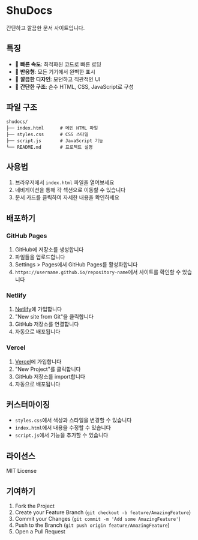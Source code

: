 # ShuDocs

간단하고 깔끔한 문서 사이트입니다.

## 특징

- 🚀 **빠른 속도**: 최적화된 코드로 빠른 로딩
- 📱 **반응형**: 모든 기기에서 완벽한 표시
- 🎨 **깔끔한 디자인**: 모던하고 직관적인 UI
- 📄 **간단한 구조**: 순수 HTML, CSS, JavaScript로 구성

## 파일 구조

```
shudocs/
├── index.html      # 메인 HTML 파일
├── styles.css      # CSS 스타일
├── script.js       # JavaScript 기능
└── README.md       # 프로젝트 설명
```

## 사용법

1. 브라우저에서 `index.html` 파일을 열어보세요
2. 네비게이션을 통해 각 섹션으로 이동할 수 있습니다
3. 문서 카드를 클릭하여 자세한 내용을 확인하세요

## 배포하기

### GitHub Pages

1. GitHub에 저장소를 생성합니다
2. 파일들을 업로드합니다
3. Settings > Pages에서 GitHub Pages를 활성화합니다
4. `https://username.github.io/repository-name`에서 사이트를 확인할 수 있습니다

### Netlify

1. [Netlify](https://netlify.com)에 가입합니다
2. "New site from Git"을 클릭합니다
3. GitHub 저장소를 연결합니다
4. 자동으로 배포됩니다

### Vercel

1. [Vercel](https://vercel.com)에 가입합니다
2. "New Project"를 클릭합니다
3. GitHub 저장소를 import합니다
4. 자동으로 배포됩니다

## 커스터마이징

- `styles.css`에서 색상과 스타일을 변경할 수 있습니다
- `index.html`에서 내용을 수정할 수 있습니다
- `script.js`에서 기능을 추가할 수 있습니다

## 라이선스

MIT License

## 기여하기

1. Fork the Project
2. Create your Feature Branch (`git checkout -b feature/AmazingFeature`)
3. Commit your Changes (`git commit -m 'Add some AmazingFeature'`)
4. Push to the Branch (`git push origin feature/AmazingFeature`)
5. Open a Pull Request 